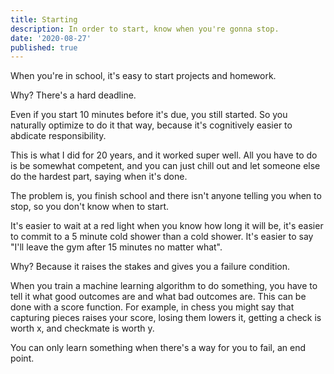 ```yaml
---
title: Starting
description: In order to start, know when you're gonna stop.
date: '2020-08-27'
published: true
---
```

When you're in school, it's easy to start projects and homework. 

Why? There's a hard deadline.

Even if you start 10 minutes before it's due, you still started. So you naturally optimize to do it that way, because it's cognitively easier to abdicate responsibility. 

This is what I did for 20 years, and it worked super well. All you have to do is be somewhat competent, and you can just chill out and let someone else do the hardest part, saying when it's done.

The problem is, you finish school and there isn't anyone telling you when to stop, so you don't know when to start.

It's easier to wait at a red light when you know how long it will be, it's easier to commit to a 5 minute cold shower than a cold shower. It's easier to say "I'll leave the gym after 15 minutes no matter what".

Why? Because it raises the stakes and gives you a failure condition.

When you train a machine learning algorithm to do something, you have to tell it what good outcomes are and what bad outcomes are. This can be done with a score function. For example, in chess you might say that capturing pieces raises your score, losing them lowers it, getting a check is worth x, and checkmate is worth y.

You can only learn something when there's a way for you to fail, an end point.
